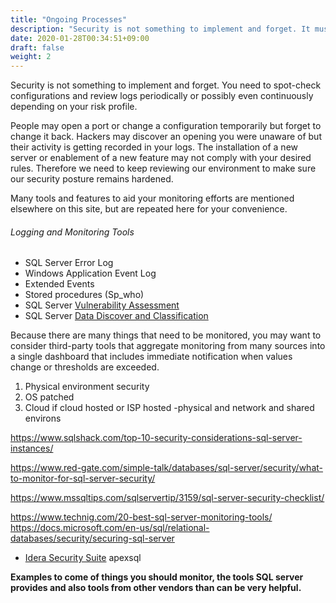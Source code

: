 ```yaml
---
title: "Ongoing Processes"
description: "Security is not something to implement and forget. It must be monitored."
date: 2020-01-28T00:34:51+09:00
draft: false
weight: 2
---
```


Security is not something to implement and forget. You need to spot-check configurations and review logs periodically or possibly even continuously depending on your risk profile.

People may open a port or change a configuration temporarily but forget to change it back.  Hackers may discover an opening you were unaware of but their activity is getting recorded in your logs.  The installation of a new server or enablement of a new feature may not comply with your desired rules.  Therefore we need to keep reviewing our environment to make sure our security posture remains hardened.

Many tools and features to aid your monitoring efforts are mentioned elsewhere on this site, but are repeated here for your convenience.

###### Logging and Monitoring Tools

* SQL Server Error Log
* Windows Application Event Log
* Extended Events
* Stored procedures (Sp_who)
* SQL Server [Vulnerability Assessment](https://docs.microsoft.com/en-us/sql/relational-databases/security/sql-vulnerability-assessment)
* SQL Server [Data Discover and Classification](https://docs.microsoft.com/en-us/sql/relational-databases/security/sql-data-discovery-and-classification)

Because there are many things that need to be monitored, you may want to consider third-party tools that aggregate monitoring from many sources into a single dashboard that includes immediate notification when values change or thresholds are exceeded.

1. Physical environment security
2. OS patched
3. Cloud if cloud hosted or ISP hosted -physical and network and shared environs

https://www.sqlshack.com/top-10-security-considerations-sql-server-instances/

https://www.red-gate.com/simple-talk/databases/sql-server/security/what-to-monitor-for-sql-server-security/

https://www.mssqltips.com/sqlservertip/3159/sql-server-security-checklist/

https://www.technig.com/20-best-sql-server-monitoring-tools/
https://docs.microsoft.com/en-us/sql/relational-databases/security/securing-sql-server

* [Idera Security Suite](https://www.idera.com/productssolutions/sqlserver/sql-server-security-suite)
apexsql


**Examples to come of things you should monitor, the tools SQL server provides and also tools from other vendors than can be very helpful.**